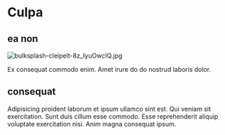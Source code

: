 # Culpa

## ea non

<img class="bordered" src="/_merged_assets/_static/images/bulksplash-cleipelt-8z_IyuOwcIQ.jpg" alt="bulksplash-cleipelt-8z_IyuOwcIQ.jpg" />

Ex consequat commodo enim. Amet irure do do nostrud laboris dolor.

## consequat

Adipisicing proident laborum et ipsum ullamco sint est. Qui veniam sit exercitation. Sunt duis cillum esse commodo. Esse reprehenderit aliquip voluptate exercitation nisi. Anim magna consequat ipsum.